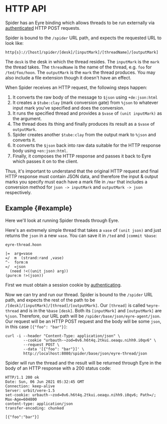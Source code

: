 # HTTP API

Spider has an Eyre binding which allows threads to be run externally via [authenticated](../../../../urbit-os/kernel/eyre/reference/external-api-ref.md#authentication) HTTP POST requests.

Spider is bound to the `/spider` URL path, and expects the requested URL to look like:

```
http{s}://[host]/spider/[desk]/[inputMark]/[threadName]/[outputMark]
```

The `desk` is the desk in which the thread resides. The `inputMark` is the `mark` the thread takes. The `threadName` is the name of the thread, e.g. `foo` for `/ted/foo/hoon`. The `outputMark` is the `mark` the thread produces. You may also include a file extension though it doesn't have an effect.

When Spider receives an HTTP request, the following steps happen:

1. It converts the raw body of the message to `$json` using `+de:json:html`
2. It creates a `$tube:clay` (mark conversion gate) from `%json` to whatever input mark you've specified and does the conversion.
3. It runs the specified thread and provides a `$vase` of `(unit inputMark)` as the argument.
4. The thread does its thing and finally produces its result as a `$vase` of `outputMark`.
5. Spider creates another `$tube:clay` from the output mark to `%json` and converts it.
6. It converts the `$json` back into raw data suitable for the HTTP response body using `+en:json:html`.
7. Finally, it composes the HTTP response and passes it back to Eyre which passes it on to the client.

Thus, it's important to understand that the original HTTP request and final HTTP response must contain JSON data, and therefore the input & output marks you specify must each have a mark file in `/mar` that includes a conversion method for `json -> inputMark` and `outputMark -> json` respectively.

## Example {#example}

Here we'll look at running Spider threads through Eyre.

Here's an extremely simple thread that takes a `vase` of `(unit json)` and just returns the `json` in a new `vase`. You can save it in `/ted` and `|commit %base`:

`eyre-thread.hoon`

```hoon
|=  arg=vase
=/  m  (strand:rand ,vase)
^-  form:m
=/  =json
  (need !<((unit json) arg))
(pure:m !>(json))
```

First we must obtain a session cookie by [authenticating](../../../../urbit-os/kernel/eyre/guides/guide.md#authenticating).

Now we can try and run our thread. Spider is bound to the `/spider` URL path, and expects the rest of the path to be `/[desk]/[inputMark]/[thread]/[outputMark]`. Our `[thread]` is called `%eyre-thread` and is in the `%base` `[desk]`. Both its `[inputMark]` and `[outputMark]` are `%json`. Therefore, our URL path will be `/spider/base/json/eyre-agent/json`. Our request will be an HTTP POST request and the body will be some `json`, in this case `[{"foo": "bar"}]`:

```
curl -i --header "Content-Type: application/json" \
        --cookie "urbauth-~zod=0v6.h6t4q.2tkui.oeaqu.nihh9.i0qv6" \
        --request POST \
        --data '[{"foo": "bar"}]' \
        http://localhost:8080/spider/base/json/eyre-thread/json
```

Spider will run the thread and the result will be returned through Eyre in the body of an HTTP response with a 200 status code:

```
HTTP/1.1 200 ok
Date: Sun, 06 Jun 2021 05:32:45 GMT
Connection: keep-alive
Server: urbit/vere-1.5
set-cookie: urbauth-~zod=0v6.h6t4q.2tkui.oeaqu.nihh9.i0qv6; Path=/; Max-Age=604800
content-type: application/json
transfer-encoding: chunked

[{"foo":"bar"}]
```

